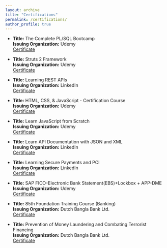 ```yaml
---
layout: archive
title: "Certifications"
permalink: /certifications/
author_profile: true
---
```


- **Title:** The Complete PL/SQL Bootcamp <br />
  **Issuing Organization:** Udemy <br />
  [Certificate](https://drive.google.com/file/d/1VeHLGscMa45iVm4d7n1gw6qQqNAiWqPY/view?usp=sharing)
  
- **Title:** Struts 2 Framework <br />
  **Issuing Organization:** Udemy <br />
  [Certificate](https://drive.google.com/file/d/1tUvgJ0vUshHb7lNlghlNucxb14F7oZGC/view?usp=sharing) 
  
- **Title:** Learning REST APIs <br />
  **Issuing Organization:** LinkedIn <br />
  [Certificate](https://drive.google.com/file/d/1SLbJCKAauI9biTd4zT3X_KkIJkPUSPYO/view?usp=sharing) 
  
- **Title:** HTML, CSS, & JavaScript - Certification Course <br />
  **Issuing Organization:** Udemy <br />
  [Certificate](https://drive.google.com/file/d/1FP9bmMtdgrdZOERs_dpfvjJr3gqCLwi-/view?usp=sharing) 
  
- **Title:** Learn JavaScript from Scratch <br />
  **Issuing Organization:** Udemy <br />
  [Certificate](https://drive.google.com/file/d/13Q6o2Kzq5LESbHgPTZAOm9Z9nat-n4ei/view?usp=sharing)
  
- **Title:** Learn API Documentation with JSON and XML <br />
  **Issuing Organization:** LinkedIn <br />
  [Certificate](https://drive.google.com/file/d/1iQCLrcCVeZrmQTfrARgzAkiIYXWg6vMv/view?usp=sharing)
  
- **Title:** Learning Secure Payments and PCI <br />
  **Issuing Organization:** LinkedIn <br />
  [Certificate](https://drive.google.com/file/d/1FXy8oaeEU5ngthoq9_diF_SyzkcVD2m-/view?usp=sharing)
  
- **Title:** SAP FICO-Electronic Bank Statement(EBS)+Lockbox + APP-DME <br />
  **Issuing Organization:** Udemy <br />
  [Certificate](https://drive.google.com/file/d/1hIR7CrzDEjThHXH5mHqu1zhllOaWGLot/view?usp=sharing)
  
- **Title:** 85th Foundation Training Course (Banking) <br />
  **Issuing Organization:** Dutch Bangla Bank Ltd. <br />
  [Certificate](https://drive.google.com/file/d/1yL79vZJ0u4RZV0SjQod59WvwyVZG2XqB/view?usp=sharing)
  
- **Title:** Prevention of Money Laundering and Combating Terrorist Financing <br />
  **Issuing Organization:** Dutch Bangla Bank Ltd. <br />
  [Certificate](https://drive.google.com/file/d/1OsrE2bOE9PTMCBFgxvH99O-BtboaW8rl/view?usp=sharing)